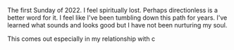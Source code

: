 The first Sunday of 2022. I feel spiritually lost. Perhaps directionless is a better word for it. I feel like I've been tumbling down this path for years. I've learned what sounds and looks good but I have not been nurturing my soul.

This comes out especially in my relationship with c